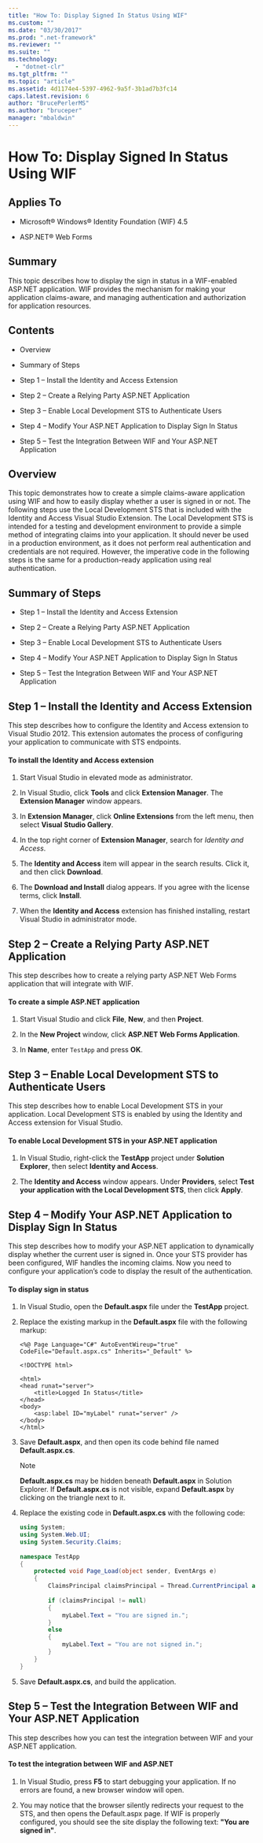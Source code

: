 ```yaml
---
title: "How To: Display Signed In Status Using WIF"
ms.custom: ""
ms.date: "03/30/2017"
ms.prod: ".net-framework"
ms.reviewer: ""
ms.suite: ""
ms.technology: 
  - "dotnet-clr"
ms.tgt_pltfrm: ""
ms.topic: "article"
ms.assetid: 4d1174e4-5397-4962-9a5f-3b1ad7b3fc14
caps.latest.revision: 6
author: "BrucePerlerMS"
ms.author: "bruceper"
manager: "mbaldwin"
---
```

# How To: Display Signed In Status Using WIF
## Applies To  
  
-   Microsoft® Windows® Identity Foundation (WIF) 4.5  
  
-   ASP.NET® Web Forms  
  
## Summary  
 This topic describes how to display the sign in status in a WIF-enabled ASP.NET application. WIF provides the mechanism for making your application claims-aware, and managing authentication and authorization for application resources.  
  
## Contents  
  
-   Overview  
  
-   Summary of Steps  
  
-   Step 1 – Install the Identity and Access Extension  
  
-   Step 2 – Create a Relying Party ASP.NET Application  
  
-   Step 3 – Enable Local Development STS to Authenticate Users  
  
-   Step 4 – Modify Your ASP.NET Application to Display Sign In Status  
  
-   Step 5 – Test the Integration Between WIF and Your ASP.NET Application  
  
## Overview  
 This topic demonstrates how to create a simple claims-aware application using WIF and how to easily display whether a user is signed in or not. The following steps use the Local Development STS that is included with the Identity and Access Visual Studio Extension. The Local Development STS is intended for a testing and development environment to provide a simple method of integrating claims into your application. It should never be used in a production environment, as it does not perform real authentication and credentials are not required. However, the imperative code in the following steps is the same for a production-ready application using real authentication.  
  
## Summary of Steps  
  
-   Step 1 – Install the Identity and Access Extension  
  
-   Step 2 – Create a Relying Party ASP.NET Application  
  
-   Step 3 – Enable Local Development STS to Authenticate Users  
  
-   Step 4 – Modify Your ASP.NET Application to Display Sign In Status  
  
-   Step 5 – Test the Integration Between WIF and Your ASP.NET Application  
  
## Step 1 – Install the Identity and Access Extension  
 This step describes how to configure the Identity and Access extension to Visual Studio 2012. This extension automates the process of configuring your application to communicate with STS endpoints.  
  
#### To install the Identity and Access extension  
  
1.  Start Visual Studio in elevated mode as administrator.  
  
2.  In Visual Studio, click **Tools** and click **Extension Manager**. The **Extension Manager** window appears.  
  
3.  In **Extension Manager**, click **Online Extensions** from the left menu, then select **Visual Studio Gallery**.  
  
4.  In the top right corner of **Extension Manager**, search for *Identity and Access*.  
  
5.  The **Identity and Access** item will appear in the search results. Click it, and then click **Download**.  
  
6.  The **Download and Install** dialog appears. If you agree with the license terms, click **Install**.  
  
7.  When the **Identity and Access** extension has finished installing, restart Visual Studio in administrator mode.  
  
## Step 2 – Create a Relying Party ASP.NET Application  
 This step describes how to create a relying party ASP.NET Web Forms application that will integrate with WIF.  
  
#### To create a simple ASP.NET application  
  
1.  Start Visual Studio and click **File**, **New**, and then **Project**.  
  
2.  In the **New Project** window, click **ASP.NET Web Forms Application**.  
  
3.  In **Name**, enter `TestApp` and press **OK**.  
  
## Step 3 – Enable Local Development STS to Authenticate Users  
 This step describes how to enable Local Development STS in your application. Local Development STS is enabled by using the Identity and Access extension for Visual Studio.  
  
#### To enable Local Development STS in your ASP.NET application  
  
1.  In Visual Studio, right-click the **TestApp** project under **Solution Explorer**, then select **Identity and Access**.  
  
2.  The **Identity and Access** window appears. Under **Providers**, select **Test your application with the Local Development STS**, then click **Apply**.  
  
## Step 4 – Modify Your ASP.NET Application to Display Sign In Status  
 This step describes how to modify your ASP.NET application to dynamically display whether the current user is signed in. Once your STS provider has been configured, WIF handles the incoming claims. Now you need to configure your application’s code to display the result of the authentication.  
  
#### To display sign in status  
  
1.  In Visual Studio, open the **Default.aspx** file under the **TestApp** project.  
  
2.  Replace the existing markup in the **Default.aspx** file with the following markup:  
  
    ```  
    <%@ Page Language="C#" AutoEventWireup="true" CodeFile="Default.aspx.cs" Inherits="_Default" %>  
  
    <!DOCTYPE html>  
  
    <html>  
    <head runat="server">  
        <title>Logged In Status</title>  
    </head>  
    <body>  
        <asp:label ID="myLabel" runat="server" />  
    </body>  
    </html>  
    ```  
  
3.  Save **Default.aspx**, and then open its code behind file named **Default.aspx.cs**.  
  
    > [!NOTE]
    >  **Default.aspx.cs** may be hidden beneath **Default.aspx** in Solution Explorer. If **Default.aspx.cs** is not visible, expand **Default.aspx** by clicking on the triangle next to it.  
  
4.  Replace the existing code in **Default.aspx.cs** with the following code:  
  
    ```csharp  
    using System;  
    using System.Web.UI;  
    using System.Security.Claims;  
  
    namespace TestApp  
    {  
        protected void Page_Load(object sender, EventArgs e)  
        {  
            ClaimsPrincipal claimsPrincipal = Thread.CurrentPrincipal as ClaimsPrincipal;  
  
            if (claimsPrincipal != null)  
            {  
                myLabel.Text = "You are signed in.";  
            }  
            else  
            {  
                myLabel.Text = "You are not signed in.";  
            }  
        }  
    }  
    ```  
  
5.  Save **Default.aspx.cs**, and build the application.  
  
## Step 5 – Test the Integration Between WIF and Your ASP.NET Application  
 This step describes how you can test the integration between WIF and your ASP.NET application.  
  
#### To test the integration between WIF and ASP.NET  
  
1.  In Visual Studio, press **F5** to start debugging your application. If no errors are found, a new browser window will open.  
  
2.  You may notice that the browser silently redirects your request to the STS, and then opens the Default.aspx page. If WIF is properly configured, you should see the site display the following text: **"You are signed in"**.
